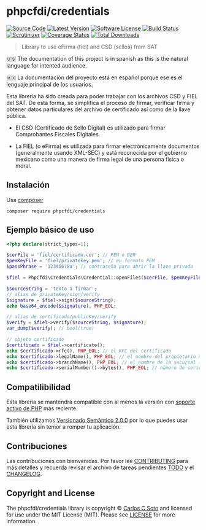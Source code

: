# phpcfdi/credentials

[![Source Code][badge-source]][source]
[![Latest Version][badge-release]][release]
[![Software License][badge-license]][license]
[![Build Status][badge-build]][build]
[![Scrutinizer][badge-quality]][quality]
[![Coverage Status][badge-coverage]][coverage]
[![Total Downloads][badge-downloads]][downloads]

> Library to use eFirma (fiel) and CSD (sellos) from SAT

:us: The documentation of this project is in spanish as this is the natural language for intented audience.

:mexico: La documentación del proyecto está en español porque ese es el lenguaje principal de los usuarios.

Esta librería ha sido creada para poder trabajar con los archivos CSD y FIEL del SAT. De esta forma,
se simplifica el proceso de firmar, verificar firma y obtener datos particulares del archivo de certificado
así como de la llave pública.

* El CSD (Certificado de Sello Digital) es utilizado para firmar Comprobantes Fiscales Digitales.

* La FIEL (o eFirma) es utilizada para firmar electrónicamente documentos (generalmente usando XML-SEC) y
está reconocida por el gobierno mexicano como una manera de firma legal de una persona física o moral.


## Instalación

Usa [composer](https://getcomposer.org/)

```shell
composer require phpcfdi/credentials
```


## Ejemplo básico de uso

```php
<?php declare(strict_types=1);

$cerFile = 'fiel/certificado.cer'; // PEM o DER
$pemKeyFile = 'fiel/privatekey.pem'; // en formato PEM
$passPhrase = '12345678a'; // contraseña para abrir la llave privada

$fiel = PhpCfdi\Credentials\Credential::openFiles($cerFile, $pemKeyFile, $passPhrase);

$sourceString = 'texto a firmar';
// alias de privateKey/sign/verify
$signature = $fiel->sign($sourceString);
echo base64_encode($signature), PHP_EOL;

// alias de certificado/publicKey/verify
$verify = $fiel->verify($sourceString, $signature);
var_dump($verify); // bool(true)

// objeto certificado
$certificado = $fiel->certificate();
echo $certificado->rfc(), PHP_EOL; // el RFC del certificado
echo $certificado->legalName(), PHP_EOL; // el nombre del propietario del certificado
echo $certificado->branchName(), PHP_EOL; // el nombre de la sucursal (en CSD, en FIEL está vacía)
echo $certificado->serialNumber()->bytes(), PHP_EOL; // número de serie del certificado

```


## Compatilibilidad

Esta librería se mantendrá compatible con al menos la versión con
[soporte activo de PHP](http://php.net/supported-versions.php) más reciente.

También utilizamos [Versionado Semántico 2.0.0](https://semver.org/lang/es/) por lo que puedes usar esta librería
sin temor a romper tu aplicación.


## Contribuciones

Las contribuciones con bienvenidas. Por favor lee [CONTRIBUTING][] para más detalles
y recuerda revisar el archivo de tareas pendientes [TODO][] y el [CHANGELOG][].


## Copyright and License

The phpcfdi/credentials library is copyright © [Carlos C Soto](http://eclipxe.com.mx/)
and licensed for use under the MIT License (MIT). Please see [LICENSE][] for more information.

[contributing]: https://github.com/phpcfdi/credentials/blob/master/CONTRIBUTING.md
[changelog]: https://github.com/phpcfdi/credentials/blob/master/docs/CHANGELOG.md
[todo]: https://github.com/phpcfdi/credentials/blob/master/docs/TODO.md

[source]: https://github.com/phpcfdi/credentials
[release]: https://github.com/phpcfdi/credentials/releases
[license]: https://github.com/phpcfdi/credentials/blob/master/LICENSE
[build]: https://travis-ci.org/phpcfdi/credentials?branch=master
[quality]: https://scrutinizer-ci.com/g/phpcfdi/credentials/
[coverage]: https://scrutinizer-ci.com/g/phpcfdi/credentials/code-structure/master/code-coverage
[downloads]: https://packagist.org/packages/phpcfdi/credentials

[badge-source]: http://img.shields.io/badge/source-phpcfdi/credentials-blue?style=flat-square
[badge-release]: https://img.shields.io/github/release/phpcfdi/credentials?style=flat-square
[badge-license]: https://img.shields.io/github/license/phpcfdi/credentials?style=flat-square
[badge-build]: https://img.shields.io/travis/phpcfdi/credentials/master?style=flat-square
[badge-quality]: https://img.shields.io/scrutinizer/g/phpcfdi/credentials/master?style=flat-square
[badge-coverage]: https://img.shields.io/scrutinizer/coverage/g/phpcfdi/credentials/master/src?style=flat-square
[badge-downloads]: https://img.shields.io/packagist/dt/phpcfdi/credentials?style=flat-square
